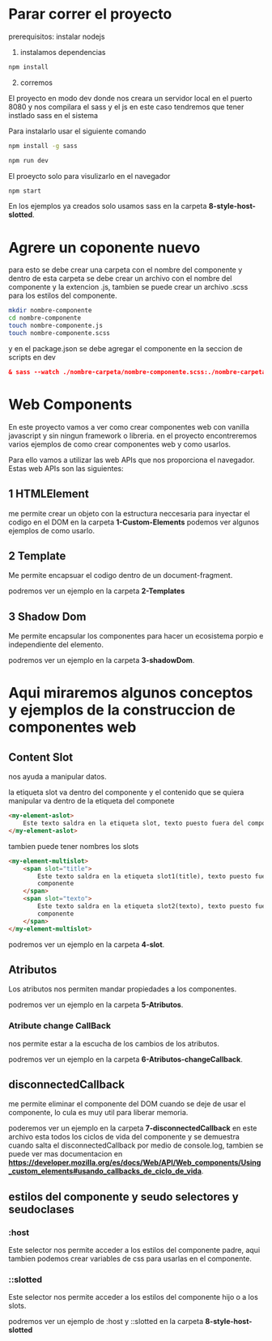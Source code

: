 # Parar correr el proyecto

prerequisitos: instalar nodejs

1. instalamos dependencias

```bash
npm install
```

2. corremos

El proyecto en modo dev donde nos creara un servidor local en el puerto 8080 y nos compilara el sass y el js
en este caso tendremos que tener instlado sass en el sistema

Para instalarlo usar el siguiente comando

```bash
npm install -g sass
```

```bash
npm run dev
```

El proeycto solo para visulizarlo en el navegador

```bash
npm start
```

En los ejemplos ya creados solo usamos sass en la carpeta **8-style-host-slotted**.

# Agrere un coponente nuevo

para esto se debe crear una carpeta con el nombre del componente y dentro de esta carpeta se debe crear un archivo con el nombre del componente y la extencion .js, tambien se puede crear un archivo .scss para los estilos del componente.

```bash
mkdir nombre-componente
cd nombre-componente
touch nombre-componente.js
touch nombre-componente.scss
```

y en el package.json se debe agregar el componente en la seccion de scripts en dev

```json
& sass --watch ./nombre-carpeta/nombre-componente.scss:./nombre-carpeta/nombre-componente.css
```

# Web Components

En este proyecto vamos a ver como crear componentes web con vanilla javascript y sin ningun framework o libreria. en el proyecto encontreremos varios ejemplos de como crear componentes web y como usarlos.

Para ello vamos a utilizar las web APIs que nos proporciona el navegador. Estas web APIs son las siguientes:

## 1 HTMLElement

me permite crear un objeto con la estructura neccesaria para inyectar el codigo en el DOM
en la carpeta **1-Custom-Elements** podemos ver algunos ejemplos de como usarlo.

## 2 Template

Me permite encapsuar el codigo dentro de un document-fragment.

podremos ver un ejemplo en la carpeta **2-Templates**

## 3 Shadow Dom

Me permite encapsular los componentes para hacer un ecosistema porpio e independiente del elemento.

podremos ver un ejemplo en la carpeta **3-shadowDom**.

# Aqui miraremos algunos conceptos y ejemplos de la construccion de componentes web

## Content Slot

nos ayuda a manipular datos.

la etiqueta slot va dentro del componente y el contenido que se quiera manipular va dentro de la etiqueta del componete

```html
<my-element-aslot>
    Este texto saldra en la etiqueta slot, texto puesto fuera del componente
</my-element-aslot>
```

tambien puede tener nombres los slots

```html
<my-element-multislot>
    <span slot="title">
        Este texto saldra en la etiqueta slot1(title), texto puesto fuera del
        componente
    </span>
    <span slot="texto">
        Este texto saldra en la etiqueta slot2(texto), texto puesto fuera del
        componente
    </span>
</my-element-multislot>
```

podremos ver un ejemplo en la carpeta **4-slot**.

## Atributos

Los atributos nos permiten mandar propiedades a los componentes.

podremos ver un ejemplo en la carpeta **5-Atributos**.

### Atribute change CallBack

nos permite estar a la escucha de los cambios de los atributos.

podremos ver un ejemplo en la carpeta **6-Atributos-changeCallback**.

## disconnectedCallback

me permite eliminar el componente del DOM cuando se deje de usar el componente, lo cula es muy util para liberar memoria.

poderemos ver un ejemplo en la carpeta **7-disconnectedCallback** en este archivo esta todos los ciclos de vida del componente y se demuestra cuando salta el disconnectedCallback por medio de console.log, tambien se puede ver mas documentacion en **https://developer.mozilla.org/es/docs/Web/API/Web_components/Using_custom_elements#usando_callbacks_de_ciclo_de_vida**.

## estilos del componente y seudo selectores y seudoclases

### :host

Este selector nos permite acceder a los estilos del componente padre, aqui tambien podemos crear variables de css para usarlas en el componente.

### ::slotted

Este selector nos permite acceder a los estilos del componente hijo o a los slots.

podremos ver un ejemplo de :host y ::slotted en la carpeta **8-style-host-slotted**
